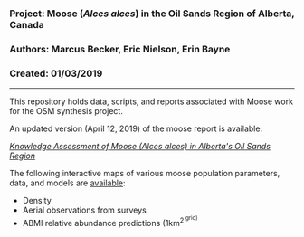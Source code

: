 ### Project: Moose (*Alces alces*) in the Oil Sands Region of Alberta, Canada
### Authors: Marcus Becker, Eric Nielson, Erin Bayne
### Created: 01/03/2019

---

This repository holds data, scripts, and reports associated with Moose work for the OSM synthesis project.

An updated version (April 12, 2019) of the moose report is available:

[*Knowledge Assessment of Moose (Alces alces) in Alberta's Oil Sands Region*](https://mabecker89.github.io/ABMI-Moose/OSMMooseReview_EN-MB_v2)

The following interactive maps of various moose population parameters, data, and models are [available](https://mabecker89.github.io/ABMI-Moose/sightings_predictions_v1):

+ Density
+ Aerial observations from surveys
+ ABMI relative abundance predictions (1km<sup>2<sup> grid)



